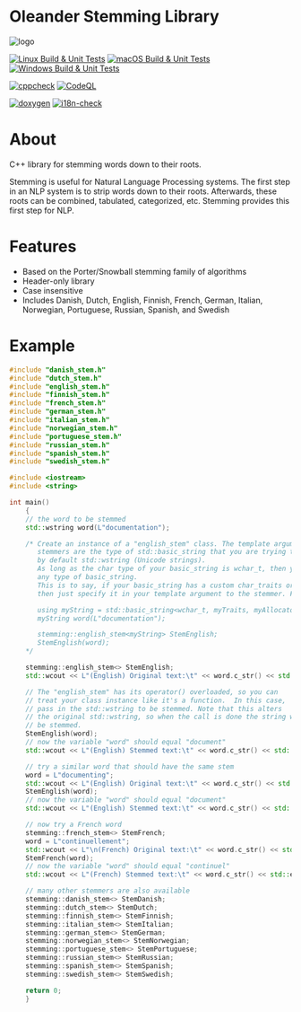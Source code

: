 Oleander Stemming Library
=============================

![logo](stemming.png)

[![Linux Build & Unit Tests](https://github.com/Blake-Madden/OleanderStemmingLibrary/actions/workflows/unit-tests.yml/badge.svg)](https://github.com/Blake-Madden/OleanderStemmingLibrary/actions/workflows/unit-tests.yml)
[![macOS Build & Unit Tests](https://github.com/Blake-Madden/OleanderStemmingLibrary/actions/workflows/mac-unit-tests.yml/badge.svg)](https://github.com/Blake-Madden/OleanderStemmingLibrary/actions/workflows/mac-unit-tests.yml)
[![Windows Build & Unit Tests](https://github.com/Blake-Madden/OleanderStemmingLibrary/actions/workflows/windows-unit-tests.yml/badge.svg)](https://github.com/Blake-Madden/OleanderStemmingLibrary/actions/workflows/windows-unit-tests.yml)

[![cppcheck](https://github.com/Blake-Madden/OleanderStemmingLibrary/actions/workflows/cppcheck.yml/badge.svg)](https://github.com/Blake-Madden/OleanderStemmingLibrary/actions/workflows/cppcheck.yml)
[![CodeQL](https://github.com/Blake-Madden/OleanderStemmingLibrary/actions/workflows/codeql.yml/badge.svg)](https://github.com/Blake-Madden/OleanderStemmingLibrary/actions/workflows/codeql.yml)

[![doxygen](https://github.com/Blake-Madden/OleanderStemmingLibrary/actions/workflows/doxygen.yml/badge.svg)](https://github.com/Blake-Madden/OleanderStemmingLibrary/actions/workflows/doxygen.yml)
[![i18n-check](https://github.com/Blake-Madden/OleanderStemmingLibrary/actions/workflows/i18n-check.yml/badge.svg)](https://github.com/Blake-Madden/OleanderStemmingLibrary/actions/workflows/i18n-check.yml)

About
=============================

C++ library for stemming words down to their roots.

Stemming is useful for Natural Language Processing systems.
The first step in an NLP system is to strip words down to their roots.
Afterwards, these roots can be combined, tabulated, categorized, etc. Stemming provides this first step for NLP.

Features
=============================

- Based on the Porter/Snowball stemming family of algorithms
- Header-only library
- Case insensitive
- Includes Danish, Dutch, English, Finnish, French, German, Italian, Norwegian, Portuguese, Russian, Spanish, and Swedish

Example
=============================

```cpp
#include "danish_stem.h"
#include "dutch_stem.h"
#include "english_stem.h"
#include "finnish_stem.h"
#include "french_stem.h"
#include "german_stem.h"
#include "italian_stem.h"
#include "norwegian_stem.h"
#include "portuguese_stem.h"
#include "russian_stem.h"
#include "spanish_stem.h"
#include "swedish_stem.h"

#include <iostream>
#include <string>

int main()
    {
    // the word to be stemmed
    std::wstring word(L"documentation");

    /* Create an instance of a "english_stem" class. The template argument for the
       stemmers are the type of std::basic_string that you are trying to stem,
       by default std::wstring (Unicode strings).
       As long as the char type of your basic_string is wchar_t, then you can use
       any type of basic_string.
       This is to say, if your basic_string has a custom char_traits or allocator,
       then just specify it in your template argument to the stemmer. For example:

       using myString = std::basic_string<wchar_t, myTraits, myAllocator>;
       myString word(L"documentation");

       stemming::english_stem<myString> StemEnglish;
       StemEnglish(word);
    */

    stemming::english_stem<> StemEnglish;
    std::wcout << L"(English) Original text:\t" << word.c_str() << std::endl;

    // The "english_stem" has its operator() overloaded, so you can
    // treat your class instance like it's a function.  In this case,
    // pass in the std::wstring to be stemmed. Note that this alters
    // the original std::wstring, so when the call is done the string will
    // be stemmed.
    StemEnglish(word);
    // now the variable "word" should equal "document"
    std::wcout << L"(English) Stemmed text:\t" << word.c_str() << std::endl;

    // try a similar word that should have the same stem
    word = L"documenting";
    std::wcout << L"(English) Original text:\t" << word.c_str() << std::endl;
    StemEnglish(word);
    // now the variable "word" should equal "document"
    std::wcout << L"(English) Stemmed text:\t" << word.c_str() << std::endl;

    // now try a French word
    stemming::french_stem<> StemFrench;
    word = L"continuellement";
    std::wcout << L"\n(French) Original text:\t" << word.c_str() << std::endl;
    StemFrench(word);
    // now the variable "word" should equal "continuel"
    std::wcout << L"(French) Stemmed text:\t" << word.c_str() << std::endl;

    // many other stemmers are also available
    stemming::danish_stem<> StemDanish;
    stemming::dutch_stem<> StemDutch;
    stemming::finnish_stem<> StemFinnish;
    stemming::italian_stem<> StemItalian;
    stemming::german_stem<> StemGerman;
    stemming::norwegian_stem<> StemNorwegian;
    stemming::portuguese_stem<> StemPortuguese;
    stemming::russian_stem<> StemRussian;
    stemming::spanish_stem<> StemSpanish;
    stemming::swedish_stem<> StemSwedish;

    return 0;
    }
```

